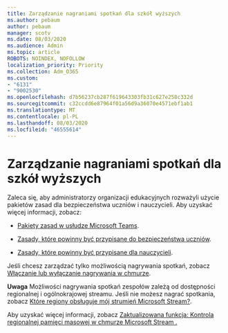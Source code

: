 ```yaml
---
title: Zarządzanie nagraniami spotkań dla szkół wyższych
ms.author: pebaum
author: pebaum
manager: scotv
ms.date: 08/03/2020
ms.audience: Admin
ms.topic: article
ROBOTS: NOINDEX, NOFOLLOW
localization_priority: Priority
ms.collection: Adm_O365
ms.custom:
- "6131"
- "9002530"
ms.openlocfilehash: d7b56237cb287f619643303fb31c627e258c332d
ms.sourcegitcommit: c32ccdd6e87964f01a56d9a36070e4571ebf1ab1
ms.translationtype: MT
ms.contentlocale: pl-PL
ms.lasthandoff: 08/03/2020
ms.locfileid: "46555614"
---
```

# <a name="manage-meeting-recordings-for-education"></a>Zarządzanie nagraniami spotkań dla szkół wyższych

Zaleca się, aby administratorzy organizacji edukacyjnych rozważyli użycie pakietów zasad dla bezpieczeństwa uczniów i nauczycieli. Aby uzyskać więcej informacji, zobacz:

- [Pakiety zasad w usłudze Microsoft Teams](https://docs.microsoft.com/microsoftteams/policy-packages-edu#policy-packages-in-microsoft-teams).  
    
- [Zasady, które powinny być przypisane do bezpieczeństwa uczniów](https://docs.microsoft.com/microsoftteams/policy-packages-edu#policies-that-should-be-assigned-for-student-safety).

- [Zasady, które powinny być przypisane dla nauczycieli](https://docs.microsoft.com/microsoftteams/policy-packages-edu#policies-that-should-be-assigned-for-educators).

Jeśli chcesz zarządzać tylko możliwością nagrywania spotkań, zobacz [Włączanie lub wyłączanie nagrywania w chmurze](https://docs.microsoft.com/microsoftteams/cloud-recording#turn-on-or-turn-off-cloud-recording).  

**Uwaga** Możliwości nagrywania spotkań zespołów zależą od dostępności regionalnej i ogólnokrajowej streamu. Jeśli nie możesz nagrać spotkania, zobacz [Które regiony obsługuje mój strumień Microsoft Stream?](https://docs.microsoft.com/stream/faq#which-regions-does-microsoft-stream-host-my-data-in). 

Aby uzyskać więcej informacji, zobacz [Zaktualizowana funkcja: Kontrola regionalnej pamięci masowej w chmurze Microsoft Stream .](https://admin.microsoft.com/AdminPortal/Home#/MessageCenter?id=MC214327)